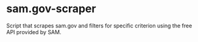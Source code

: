 # sam.gov-scraper
Script that scrapes sam.gov and filters for specific criterion using the free API provided by SAM.
